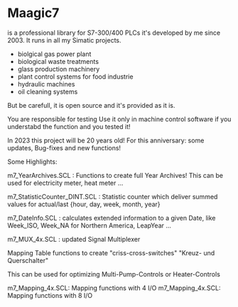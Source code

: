 # Maagic7
is a professional library for S7-300/400 PLCs
it's developed by me since 2003. It runs in all my Simatic projects.
 - biolgical gas power plant
 - biological waste treatments
 - glass production machinery
 - plant control systems for food industrie
 - hydraulic machines
 - oil cleaning systems

But be carefull, it is open source and it's provided as it is.

You are responsible for testing 
Use it only in machine control software if you understabd the function and you tested it!

In 2023 this project will be 20 years old!
For this anniversary:
some updates, Bug-fixes and new functions!

Some Highlights:

m7_YearArchives.SCL : Functions to create full Year Archives! This can be used for electricity meter, heat meter ...

m7_StatisticCounter_DINT.SCL : Statistic counter which deliver summed values for actual/last {hour, day, week, month, year}

m7_DateInfo.SCL : calculates extended information to a given Date, like Week_ISO, Week_NA for Northern America, LeapYear ...

m7_MUX_4x.SCL : updated Signal Multiplexer

Mapping Table functions to create "criss-cross-switches" "Kreuz- und Querschalter"

This can be used for optimizing Multi-Pump-Controls or Heater-Controls

m7_Mapping_4x.SCL: Mapping functions with 4 I/O
m7_Mapping_4x.SCL: Mapping functions with 8 I/O
